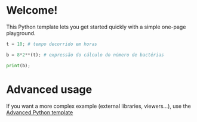 # Welcome!

This Python template lets you get started quickly with a simple one-page playground.

```python runnable
t = 10; # tempo decorrido em horas

b = 8*2**(t); # expressão do cálculo do número de bactérias

print(b);
```

# Advanced usage

If you want a more complex example (external libraries, viewers...), use the [Advanced Python template](https://tech.io/select-repo/429)
